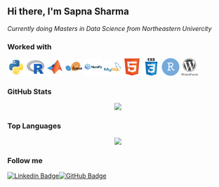 ## Hi there, I'm Sapna Sharma

<p>
  <em>
    Currently doing Masters in Data Science from Northeastern Univercity
  </em>
 </p>




  


### Worked with 

<code><img height="40" src="https://raw.githubusercontent.com/devicons/devicon/master/icons/python/python-original.svg" title="python"></code>
<code><img height="40" src="https://github.com/devicons/devicon/blob/master/icons/r/r-original.svg" title="R"></code>
<code><img height="40" src="https://github.com/devicons/devicon/blob/master/icons/matlab/matlab-original.svg" title="MATLAB"></code>
<code><img height="40" src="https://raw.githubusercontent.com/github/explore/80688e429a7d4ef2fca1e82350fe8e3517d3494d/topics/scikit-learn/scikit-learn.png" title="sklearn"></code>
<code><img height="40" src="https://github.com/devicons/devicon/blob/master/icons/numpy/numpy-original-wordmark.svg" title="numpy"></code>
<code><img height="40" src="https://raw.githubusercontent.com/devicons/devicon/master/icons/mysql/mysql-original-wordmark.svg" title="mysql"></code>
<code><img height="40" src="https://raw.githubusercontent.com/devicons/devicon/master/icons/html5/html5-original.svg" title="html5"></code>
<code><img height="40" src="https://raw.githubusercontent.com/devicons/devicon/master/icons/css3/css3-original-wordmark.svg" title="css3"></code>
<code><img height="40" src="https://github.com/devicons/devicon/blob/master/icons/rstudio/rstudio-original.svg" title="rstudio"></code>
<code><img height="40" src="https://github.com/devicons/devicon/blob/master/icons/wordpress/wordpress-plain-wordmark.svg" title="wordpress"></code>






### GitHub Stats

<p align="center">
  <a href = "https://github.com/sharmasapna">
<img src="https://github-readme-stats-aj8vj7k8x.vercel.app/api?username=sharmasapna&show_icons=true&title_color=ffc857&icon_color=8ac926&text_color=daf7dc&bg_color=151515&count_private=true&include_all_commits=true">
  </a>
 </p>
 
### Top Languages

<p align="center">
<a href = "https://github.com/sharmasapna">
  <img src="https://github-readme-stats-aj8vj7k8x.vercel.app/api/top-langs/?username=sharmasapna&layout=compact&title_color=ffc857&icon_color=8ac926&text_color=daf7dc&bg_color=151515&card_width=400">
</a>
</p>

### Follow me

[![Linkedin Badge](https://img.shields.io/badge/-Sapna%20Sharma-blue?style=flat-circle&logo=Linkedin&logoColor=white&link=https://www.linkedin.com/in/sapnasharma22/)](https://www.linkedin.com/in/sapnasharma22/)[![GitHub Badge](https://img.shields.io/badge/-@sharmasapna-24292e?style=flat-circle&labelColor=24292e&logo=github&logoColor=white&link=https://github.com/sharmasapna)](https://github.com/sharmasapna)



